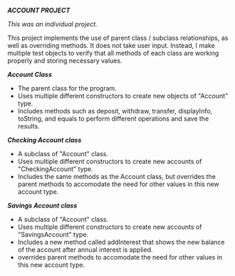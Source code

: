***ACCOUNT PROJECT***

_This was an individual project._

This project implements the use of parent class / subclass relationships, as well as overriding methods. It does not take user input. Instead, I make multiple test
objects to verify that all methods of each class are working properly and storing necessary values.

***Account Class***

* The parent class for the program.
* Uses multiple different constructors to create new objects of "Account" type.
* Includes methods such as deposit, withdraw, transfer, displayInfo, toString, and equals to perform different operations and save the results.

***Checking Account class***

* A subclass of "Account" class.
* Uses multiple different constructors to create new accounts of "CheckingAccount" type.
* Includes the same methods as the Account class, but overrides the parent methods to accomodate the need for other values in this new account type.

***Savings Account class***

* A subclass of "Account" class.
* Uses multiple different constructors to create new accounts of "SavingsAccount" type.
* Includes a new method called addInterest that shows the new balance of the account after annual interest is applied.
* overrides parent methods to accomodate the need for other values in this new account type.
